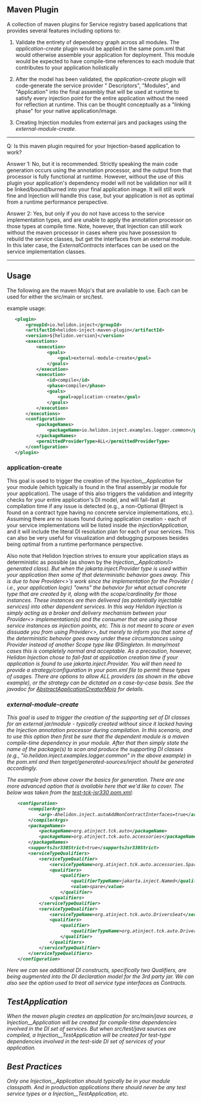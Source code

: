 Maven Plugin
---

A collection of maven plugins for Service registry based applications that provides several features including options to:

1. Validate the entirety of dependency graph across all modules. The <i>application-create</i> plugin would be applied in the same
   pom.xml
   that would otherwise assemble your application for deployment. This module would be expected to have compile-time references to
   each module that contributes to your application holistically

2. After the model has been validated, the <i>application-create</i> plugin will code-generate the service provider "
   Descriptors", "Modules", and "Application" into the
   final assembly that will be used at runtime to satisfy every injection point for the entire application without the need for
   reflection at runtime. This can be thought conceptually as a "linking phase" for your native application/image.

3. Creating Injection modules from external jars and packages using the <i>external-module-create</i>.

---

Q: Is this maven plugin required for your Injection-based application to work?

Answer 1: No, but it is recommended. Strictly speaking the main code generation occurs using the annotation processor, and the
output from that processor is fully functional at runtime. However, without the use of this plugin your application's dependency
model will not be validation nor will it be linked/bound/burned into your final application image. It will still work fine and
Injection will handle this case, but your application is not as optimal from a runtime performance perspective.

Answer 2: Yes, but only if you do not have access to the service implementation types, and are unable to apply the annotation
processor on those types at compile time. Note, however, that Injection can still work without the maven processor in cases where
you have possession to rebuild the service classes, but get the interfaces from an external module. In this later case, the <i>
ExternalContracts</i> interfaces can be used on the service implementation classes.

---

## Usage

The following are the maven Mojo's that are available to use. Each can be used for either the src/main or src/test.

example usage:

```pom.xml
   <plugin>
       <groupId>io.helidon.inject</groupId>
       <artifactId>helidon-inject-maven-plugin</artifactId>
       <version>${helidon.version}</version>
       <executions>
           <execution>
               <goals>
                   <goal>external-module-create</goal>
               </goals>
           </execution>
           <execution>
               <id>compile</id>
               <phase>compile</phase>
               <goals>
                   <goal>application-create</goal>
               </goals>
           </execution>
       </executions>
       <configuration>
           <packageNames>
               <packageName>io.helidon.inject.examples.logger.common</packageName>
           </packageNames>
           <permittedProviderType>ALL</permittedProviderType>
       </configuration>
   </plugin>
```

### application-create

This goal is used to trigger the creation of the <i>Injection__Application</i> for your module (which typically is found in the
final assembly jar module for your application). The usage of this also triggers the validation and integrity checks for your
entire application's DI model, and will fail-fast at compilation time if any issue is detected (e.g., a non-Optional @Inject is
found on a contract type having no concrete service implementations, etc.). Assuming there are no issues found during application
creation - each of your service implementations will be listed inside the <i>injectionApplication</i>, and it will include the
literal DI resolution plan for each of your services. This can also be very useful for visualization and debugging purposes
besides being optimal from a runtime performance perspective.

Also note that Helidon Injection strives to ensure your application stays as deterministic as possible (as shown by the <i>
Injection__Application/i> generated class). But when the <i>jakarta.inject.Provider</i> type is used within your application then
some of that deterministic behavior goes away. This is due to how Provider<>'s work since the implementation for the Provider (
i.e., your application logic) "owns" the behavior for what actual concrete type that are created by it, along with the
scope/cardinality for those instances. These instances are then delivered (as potentially injectable services) into other
dependent services. In this way Helidon Injection is simply acting as a broker and delivery mechanism between your Provider<>
implementation(s) and the consumer that are using those service instances as injection points, etc. This is not meant to scare or
even dissuade you from using Provider<>, but merely to inform you that some of the deterministic behavior goes away under these
circumstances using Provider instead of another Scope type like @Singleton. In many/most cases this is completely normal and
acceptable. As a precaution, however, Helidon Injection chose to fail-fast at application creation time if your application is
found to use jakarta.inject.Provider<T>. You will then need to provide a strategy/configuration in your pom.xml file to permit
these types of usages. There are options to allow ALL providers (as shown in the above example), or the strategy can be dictated
on a case-by-case basis. See the javadoc
for [AbstractApplicationCreatorMojo](src/main/java/io/helidon/inject/maven/plugin/AbstractApplicationCreatorMojo.java) for
details.

### external-module-create

This goal is used to trigger the creation of the supporting set of DI classes for an external jar/module - typically created
without since it lacked having the Injection annotation processor during compilation. In this scenario, and to use this option
then first be sure that the dependent module is a maven compile-time dependency in your module. After that then simply state the
name of the package(s) to scan and produce the supporting DI classes (e.g., "io.helidon.inject.examples.logger.common" in the
above example) in the pom.xml and then target/generated-sources/inject should be generated accordingly.

The example from above cover the basics for generation. There are one more advanced option that is available here that we'd like
to cover. The below was taken from the [test-tck-jsr330 pom.xml](../tests/tck-jsr330/pom.xml):

```pom.xml
    <configuration>
        <compilerArgs>
            <arg>-Ahelidon.inject.autoAddNonContractInterfaces=true</arg>
        </compilerArgs>
        <packageNames>
            <packageName>org.atinject.tck.auto</packageName>
            <packageName>org.atinject.tck.auto.accessories</packageName>
        </packageNames>
        <supportsJsr330Strict>true</supportsJsr330Strict>
        <serviceTypeQualifiers>
            <serviceTypeQualifier>
                <serviceTypeName>org.atinject.tck.auto.accessories.SpareTire</serviceTypeName>
                <qualifiers>
                    <qualifier>
                        <qualifierTypeName>jakarta.inject.Named</qualifierTypeName>
                        <value>spare</value>
                    </qualifier>
                </qualifiers>
            </serviceTypeQualifier>
            <serviceTypeQualifier>
                <serviceTypeName>org.atinject.tck.auto.DriversSeat</serviceTypeName>
                <qualifiers>
                    <qualifier>
                        <qualifierTypeName>org.atinject.tck.auto.Drivers</qualifierTypeName>
                    </qualifier>
                </qualifiers>
            </serviceTypeQualifier>
        </serviceTypeQualifiers>
    </configuration>
```

Here we can see additional DI constructs, specifically two Qualifiers, are being augmented into the DI declaration model for the
3rd party jar. We can also see the option used to treat all service type interfaces as Contracts.

## TestApplication

When the maven plugin creates an application for <i>src/main/java</i> sources, a <i>Injection__Application</i> will be created for
compile-time dependencies involved in the DI set of services. But when <i>src/test/java</i> sources are compiled, a <i>
Injection__TestApplication</i> will be created for test-type dependencies involved in the test-side DI set of services of your
application.

## Best Practices

Only one <i>Injection__Application</i> should typically be in your module classpath. And in production applications there should
never be any test service types or a <i>Injection__TestApplication</i>, etc.
